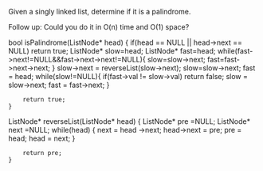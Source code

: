 Given a singly linked list, determine if it is a palindrome.

Follow up:
Could you do it in O(n) time and O(1) space?


bool isPalindrome(ListNode* head) {
        if(head == NULL || head->next == NULL)
            return true;
        ListNode* slow=head;
        ListNode* fast=head;
         while(fast->next!=NULL&&fast->next->next!=NULL){
            slow=slow->next;
            fast=fast->next->next;
        }
        slow->next = reverseList(slow->next);
         slow=slow->next;
         fast = head;
        while(slow!=NULL){
            if(fast->val != slow->val)
                return false;
            slow = slow->next;
            fast = fast->next;
        }
        
        return true;
    }
    
ListNode* reverseList(ListNode* head) {
        ListNode* pre =NULL;
        ListNode* next =NULL;
        while(head)
        {
            next = head ->next;
            head->next = pre;
            pre = head;
            head = next;
        }
        
        return pre;
    }
